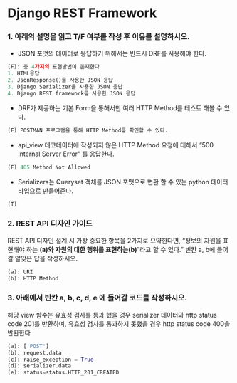 # Django REST Framework

### 1. 아래의 설명을 읽고 T/F 여부를 작성 후 이유를 설명하시오.

- JSON 포맷의 데이터로 응답하기 위해서는 반드시 DRF를 사용해야 한다. 

```python
(F): 총 4가지의 표현방법이 존재한다
1. HTML응답
2. JsonResponse()를 사용한 JSON 응답
3. Django Serializer을 사용한 JSON 응답
4. Django REST framework를 사용한 JSON 응답
```

- DRF가 제공하는 기본 Form을 통해서만 여러 HTTP Method를 테스트 해볼 수 있다.

```python
(F) POSTMAN 프로그램을 통해 HTTP Method를 확인할 수 있다.
```



- api_view 데코데이터에 작성되지 않은 HTTP Method 요청에 대해서 “500 Internal Server Error” 를 응답한다.

```python
(F) 405 Method Not Allowed
```



- Serializers는 Queryset 객체를 JSON 포맷으로 변환 할 수 있는 python 데이터 타입으로 만들어준다.

```python
(T) 
```





### 2. REST API 디자인 가이드

REST API 디자인 설계 시 가장 중요한 항목을 2가지로 요약한다면, “정보의 자원을 표현해야 하는 __(a)__와 자원의 대한 행위를 표현하는__(b)__”라고 할 수 있다.” 빈칸 a, b에 들어갈 알맞은 답을 작성하시오.

```python
(a): URI
(b): HTTP Method
```

### 3. 아래에서 빈칸 a, b, c, d, e 에 들어갈 코드를 작성하시오.

해당 view 함수는 유효성 검사를 통과 했을 경우 serializer 데이터와 http status code 201를 반환하며, 유효성 검사를 통과하지 못했을 경우 http status code 400을 반환한다

```python
(a): ['POST']
(b): request.data
(c): raise_exception = True
(d): serializer.data
(e): status=status.HTTP_201_CREATED
```

